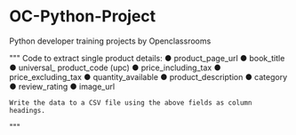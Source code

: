 # OC-Python-Project
Python developer training projects by Openclassrooms


""" Code to extract single product details:
    ● product_page_url 
    ● book_title 
    ● universal_ product_code (upc) 
    ● price_including_tax 
    ● price_excluding_tax 
    ● quantity_available 
    ● product_description 
    ● category 
    ● review_rating 
    ● image_url 
    
    Write the data to a CSV file using the above fields as column headings.
"""
